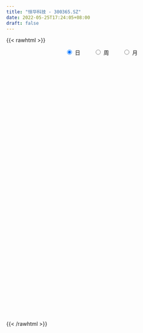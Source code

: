 ```yaml
---
title: "恒华科技 - 300365.SZ"
date: 2022-05-25T17:24:05+08:00
draft: false
---
```

{{< rawhtml >}}
    <div style="text-align: center">
        <label style="padding: 1rem;"><input style="margin-right: .5rem" type="radio" name="period" value="D" checked onclick="period_change(this)">日</label>
        <label style="padding: 1rem;"><input style="margin-right: .5rem" type="radio" name="period" value="W" onclick="period_change(this)">周</label>
        <label style="padding: 1rem;"><input style="margin-right: .5rem" type="radio" name="period" value="M" onclick="period_change(this)">月</label>
    </div>
    <div id="chart" style="height: 700px;"></div> 
    <script type="text/javascript">
        const D_v = [41023.0,93823.17,31824.8,34716.8,22692.0,27816.9,85821.73,56786.5,36791.76,39737.88,53520.38,40870.45,66001.12,40375.42,33647.13,34803.51,64205.64,66940.28,86562.0,90402.13,138317.8,170778.66,103406.84,138268.95,69648.3,77119.04,71773.0,64242.26,63013.11,60540.0,43717.9,46422.92,43163.5,69059.06,46592.5,75901.22,65116.96,55552.0,47684.2,49839.87,70421.6,98944.84,84658.07,71272.0,49040.0,61608.62,48511.26,126694.35,87656.32,64477.84,120978.58,171807.05,123958.25,112658.89,107041.66,423052.85,418215.63,501994.82,345302.04,282678.59,199798.15,330060.73,429509.04,282523.78,235254.24,183622.04,144682.94,128310.16,113417.53,78026.03,121174.39,101474.36,86278.74,198299.03,173401.03,279613.12,243500.39,297418.32,374328.32,406854.4,372309.45,290994.57,460989.94,293051.78,443776.36,377903.95,377078.42,287389.19,338520.04,235069.46,245535.23,386464.49,260385.0,192734.64,284874.96,198589.31,314179.81,197458.55,277548.89,311583.83,156578.0,202821.73,119412.0,201699.3,136836.82,131152.53,300542.92,265165.33,268243.51,339391.1,172097.81,145219.46,116282.32,413085.01,234393.66,246872.36,139885.4,157754.5,138676.7,179520.5,195007.36,206426.26,578825.5600000001,276184.77,264647.26,229333.36,230963.76,136753.36,412860.02,155122.47,138308.0,491638.83,356401.77,477566.72,292890.71,350525.39,557260.96,411002.75,216359.86,149261.5,147033.0,172896.08,191863.83,166676.5,195957.0,284416.46,345531.18,198929.23,160569.11,122977.65,120685.41,100946.66,151047.01,137204.49,115688.76,116383.38,126561.76,96496.33,150303.94,138923.44,87460.83,289832.05,259877.0,164512.97,205359.18,197904.57,118463.5,183156.3,166941.77,133708.6,128460.43,77706.26,74777.63,286225.06,154476.73,120399.85,91087.23,64424.65,62766.39,94291.06,75944.88,88895.5,87190.24,82743.64,112497.64,88968.89,86907.5,176350.33,118749.0,136266.77,212589.77,103598.03,89208.0,102860.05,101514.0,81445.58,86552.77,68088.46,93442.99,124142.01,151082.0,127586.75,96962.4,99474.73,100269.0,122580.41,73469.0,76511.73,82957.96,446048.24,282613.47,157282.0,101515.0,94919.9,85245.85,99318.4,81020.9,63355.97,73133.43,76229.15,81927.16,50011.0,57199.77,59876.5,55729.5,40922.0,41655.13,68720.79,71925.84,51052.0,79440.26,72655.62,72866.1,57751.52,79230.59,74181.5,61827.5,64170.95,66092.5,88854.0,70851.61,55451.74,46080.5,44629.0,73775.74,55051.54,69028.99,59211.41,72418.0,96827.7]
const D_histogram = [0.0,-0.0153162393,-0.02407835,-0.0352381991,-0.0402156285,-0.034583686,-0.0097548744,0.0022142932,0.0105962078,0.0194570402,0.0217274366,0.0254421259,0.0323620588,0.0261763996,0.0216136598,0.0118762927,0.0204387787,0.0304031649,0.0476745334,0.060215427,0.0715493995,0.0858369128,0.0818857342,0.0671615667,0.0571528917,0.0473033212,0.0296656948,0.0188526483,-0.0037516078,-0.0287238025,-0.0346603251,-0.0435916963,-0.0474508626,-0.0688802443,-0.0783439353,-0.0572969169,-0.0449025238,-0.0423078812,-0.0427042364,-0.0397517687,-0.0251918451,-0.0021479011,0.0122470238,0.0032076225,-0.0079280547,-0.0025450475,0.0033425159,0.014973661,0.0161592108,0.003678742,0.0100819586,-0.0275589102,-0.0901315729,-0.1201730459,-0.129890407,-0.0360806559,0.0092924279,0.0997641856,0.1414188964,0.1678390429,0.1829429326,0.2037851631,0.280912037,0.3184342311,0.336736524,0.272980328,0.1873149072,0.122613482,0.0684205878,0.0305191172,0.0028315637,-0.0316871935,-0.052651449,-0.1175078589,-0.1423896526,-0.0882567674,-0.1033837407,-0.0734626387,-0.0020292905,0.0597742684,0.1402457518,0.1691675813,0.2372677025,0.2473175896,0.3111514552,0.3280594262,0.2181946023,0.1534720639,0.1245541404,0.0497486437,0.0444398879,0.0503203408,0.0206713615,-0.0456940594,-0.0364011843,-0.0866668359,-0.0399656909,-0.045249256,-0.1580405683,-0.3153501477,-0.4201219562,-0.4274401793,-0.4310307778,-0.3621912651,-0.3030676201,-0.2492514162,-0.1480461927,-0.0674169088,0.0077298907,-0.0247102944,-0.0443313028,-0.096907552,-0.1141938409,0.0156116481,0.0776088203,0.1281397113,0.1666282604,0.1830461338,0.1798854476,0.163570816,0.168211924,0.1808937635,0.1541422698,0.0743696377,0.0483396559,0.0566107083,0.0653967224,0.0483688094,0.0191344992,-0.0207288814,-0.0498011684,-0.0181417984,-0.0693743214,-0.0063448461,0.0056731568,0.0463401805,-0.0714958182,-0.1987371896,-0.2781636068,-0.333033708,-0.3516461842,-0.3680920964,-0.3808407934,-0.3533597581,-0.3025750821,-0.2193732468,-0.1152473092,-0.0555328157,-0.0611198554,-0.0427486042,-0.0434115642,-0.0392785092,-0.0794916141,-0.1088347497,-0.1257494671,-0.1368918701,-0.1192694786,-0.1097968922,-0.0846189362,-0.08773841,-0.0750454779,-0.0325143244,0.0272015782,0.054929193,0.0827264522,0.0661637998,0.040383601,0.0605013754,0.0782003063,0.0913625815,0.0656834318,0.0576989718,0.0476905421,-0.0435807669,-0.0724121237,-0.1070177935,-0.1099995039,-0.0959437952,-0.0698129806,-0.0417916624,-0.0254462649,-0.03125785,-0.0276067475,-0.0296402709,-0.006344702,0.0041783244,0.0265562634,0.0742763154,0.0937279767,0.126137077,0.1187325006,0.1107417399,0.0955301133,0.09232669,0.0972454501,0.0876302465,0.0628279876,0.0347691675,-0.0073408679,-0.0381647779,-0.0589355843,-0.0479314218,-0.0615131233,-0.0819944725,-0.0761837135,-0.0616826617,-0.0423542845,-0.0215551015,-0.0072570113,0.0686037009,0.0934018968,0.089149489,0.0769192802,0.0569636704,0.052865679,0.0517813244,0.0423138564,0.0439462897,0.0268231233,0.0045243894,-0.0268796085,-0.0348415005,-0.0556933203,-0.0578772085,-0.0647065945,-0.0541587257,-0.0344249814,-0.0341404346,-0.0523651378,-0.0683528279,-0.1100242824,-0.1372787967,-0.1295047271,-0.1273293774,-0.0991308974,-0.0711901344,-0.0453515242,-0.0144235205,0.0149151104,0.036580166,0.0598746014,0.074536405,0.084125316,0.0885638778,0.0963597117,0.1024406418,0.1132762144,0.1230748237,0.1014350107,0.1043894189]
const D_fast = [0.0,-0.0191452991,-0.0339269973,-0.0538963963,-0.0689277328,-0.0719417117,-0.0495516187,-0.0370288778,-0.0259979113,-0.0122728189,-0.0045705634,0.0055046575,0.0205151051,0.0208735458,0.021714221,0.014945927,0.0286181077,0.0461832851,0.0753732869,0.1029680372,0.1321893597,0.1679361011,0.1844563561,0.1865225803,0.1908021282,0.1927783879,0.1825571853,0.1764573008,0.1529151429,0.1207619975,0.1061603937,0.0863310984,0.0706092164,0.0319597736,0.0029100988,0.009632888,0.0108016501,0.0028193224,-0.0082530919,-0.0152385664,-0.0069766041,0.0155303647,0.0329870455,0.0247495499,0.0116318591,0.0163786043,0.0231017967,0.0384763571,0.0437017095,0.0321409262,0.0410646325,-0.0034659638,-0.0885715198,-0.1486562543,-0.1908462171,-0.10605663,-0.0583604392,0.0570523649,0.1340617998,0.202441707,0.2632813299,0.3350698512,0.4824247343,0.5995554861,0.7020419101,0.706530796,0.6676941021,0.6336460473,0.5965583002,0.5662866088,0.5393069462,0.4968663907,0.4627392729,0.3685058983,0.3080266915,0.3400953848,0.2991224763,0.3106779187,0.3816039442,0.4583510703,0.5738839916,0.6450977164,0.7725147633,0.8443940477,0.9860157771,1.0849386047,1.0296224314,1.0032679089,1.0054885206,0.9431201847,0.948921401,0.9673819391,0.9429008001,0.8651118644,0.8653044434,0.7933720829,0.8300818052,0.813485926,0.6611844716,0.4250373553,0.2152350578,0.1010567899,-0.0102915031,-0.0319998067,-0.0486430667,-0.0571397169,0.0070539585,0.0708290152,0.1479082873,0.1092905286,0.0785866945,0.0017835573,-0.0440511918,0.0896572092,0.1710565865,0.2536224053,0.3337680195,0.3959474263,0.4377581021,0.4623361745,0.5090302634,0.5669355438,0.5787196176,0.517539395,0.5035943271,0.5260180565,0.5511532513,0.5462175407,0.5217668552,0.4767212543,0.4351986752,0.4623225955,0.3937464922,0.455189756,0.4686260481,0.5208781169,0.3851681637,0.2082424948,0.059275176,-0.0788533522,-0.1853773745,-0.2938463108,-0.4018052061,-0.4626641103,-0.4875232049,-0.4591646813,-0.383850571,-0.3380192814,-0.358886285,-0.3512021849,-0.3627180359,-0.3684046082,-0.4284906167,-0.4850424396,-0.5333945238,-0.5787598943,-0.5909548725,-0.6089315092,-0.6049082872,-0.6299623635,-0.6360308009,-0.6016282285,-0.5351119313,-0.4936520183,-0.4451731461,-0.4451948485,-0.460879147,-0.4256360288,-0.3883870213,-0.3523841007,-0.3616423925,-0.3552021095,-0.3532879037,-0.4554544044,-0.5023887922,-0.5637489103,-0.5942304967,-0.6041607369,-0.5954831673,-0.5779097648,-0.5679259335,-0.5815519811,-0.5848025655,-0.5942461566,-0.5725367632,-0.5609691556,-0.5319521508,-0.46566302,-0.4227793645,-0.358835995,-0.3365574463,-0.316862772,-0.3081918702,-0.288313621,-0.2590834984,-0.2467911403,-0.2558864023,-0.2752529306,-0.319198183,-0.3595632874,-0.3950679899,-0.3960466828,-0.4250066652,-0.4659866325,-0.4792218019,-0.4801414155,-0.4714016095,-0.4559912018,-0.4435073644,-0.350495727,-0.3023470569,-0.2843120925,-0.2773124812,-0.2830271734,-0.273908745,-0.2620477685,-0.2609367724,-0.2483177667,-0.2587351523,-0.2799027889,-0.3180266889,-0.334698956,-0.3694741059,-0.3861272962,-0.4091333309,-0.4121251434,-0.4009976445,-0.4092482064,-0.4405641941,-0.4736400911,-0.5428176162,-0.6043918297,-0.6289939419,-0.6586509365,-0.6552351808,-0.6450919514,-0.6305912223,-0.6032690987,-0.5702016902,-0.5393915931,-0.5011285074,-0.4678326025,-0.4372123625,-0.4106328313,-0.3787470695,-0.3470559789,-0.3079013526,-0.2673340375,-0.2636150978,-0.2345633348]
const D_slow = [0.0,-0.0038290598,-0.0098486473,-0.0186581971,-0.0287121042,-0.0373580257,-0.0397967443,-0.039243171,-0.0365941191,-0.0317298591,-0.0262979999,-0.0199374684,-0.0118469537,-0.0053028538,0.0001005611,0.0030696343,0.008179329,0.0157801202,0.0276987535,0.0427526103,0.0606399602,0.0820991884,0.1025706219,0.1193610136,0.1336492365,0.1454750668,0.1528914905,0.1576046526,0.1566667506,0.1494858,0.1408207187,0.1299227947,0.118060079,0.1008400179,0.0812540341,0.0669298049,0.0557041739,0.0451272036,0.0344511445,0.0245132023,0.018215241,0.0176782658,0.0207400217,0.0215419274,0.0195599137,0.0189236518,0.0197592808,0.023502696,0.0275424987,0.0284621842,0.0309826739,0.0240929463,0.0015600531,-0.0284832084,-0.0609558101,-0.0699759741,-0.0676528671,-0.0427118207,-0.0073570966,0.0346026641,0.0803383973,0.1312846881,0.2015126973,0.2811212551,0.3653053861,0.4335504681,0.4803791949,0.5110325654,0.5281377123,0.5357674916,0.5364753825,0.5285535842,0.5153907219,0.4860137572,0.4504163441,0.4283521522,0.402506217,0.3841405574,0.3836332347,0.3985768018,0.4336382398,0.4759301351,0.5352470608,0.5970764581,0.6748643219,0.7568791785,0.8114278291,0.849795845,0.8809343802,0.8933715411,0.9044815131,0.9170615983,0.9222294386,0.9108059238,0.9017056277,0.8800389187,0.870047496,0.858735182,0.8192250399,0.740387503,0.635357014,0.5284969691,0.4207392747,0.3301914584,0.2544245534,0.1921116994,0.1551001512,0.138245924,0.1401783966,0.134000823,0.1229179973,0.0986911093,0.0701426491,0.0740455611,0.0934477662,0.125482694,0.1671397591,0.2129012926,0.2578726545,0.2987653585,0.3408183395,0.3860417803,0.4245773478,0.4431697572,0.4552546712,0.4694073483,0.4857565289,0.4978487312,0.502632356,0.4974501357,0.4849998436,0.480464394,0.4631208136,0.4615346021,0.4629528913,0.4745379364,0.4566639819,0.4069796845,0.3374387828,0.2541803558,0.1662688097,0.0742457856,-0.0209644127,-0.1093043523,-0.1849481228,-0.2397914345,-0.2686032618,-0.2824864657,-0.2977664296,-0.3084535806,-0.3193064717,-0.329126099,-0.3489990025,-0.37620769,-0.4076450567,-0.4418680242,-0.4716853939,-0.499134617,-0.520289351,-0.5422239535,-0.560985323,-0.5691139041,-0.5623135095,-0.5485812113,-0.5278995982,-0.5113586483,-0.501262748,-0.4861374042,-0.4665873276,-0.4437466822,-0.4273258243,-0.4129010813,-0.4009784458,-0.4118736375,-0.4299766685,-0.4567311168,-0.4842309928,-0.5082169416,-0.5256701868,-0.5361181024,-0.5424796686,-0.5502941311,-0.557195818,-0.5646058857,-0.5661920612,-0.5651474801,-0.5585084142,-0.5399393354,-0.5165073412,-0.484973072,-0.4552899468,-0.4276045119,-0.4037219835,-0.380640311,-0.3563289485,-0.3344213869,-0.31871439,-0.3100220981,-0.3118573151,-0.3213985095,-0.3361324056,-0.348115261,-0.3634935419,-0.38399216,-0.4030380884,-0.4184587538,-0.4290473249,-0.4344361003,-0.4362503531,-0.4190994279,-0.3957489537,-0.3734615815,-0.3542317614,-0.3399908438,-0.326774424,-0.3138290929,-0.3032506288,-0.2922640564,-0.2855582756,-0.2844271782,-0.2911470804,-0.2998574555,-0.3137807856,-0.3282500877,-0.3444267363,-0.3579664178,-0.3665726631,-0.3751077718,-0.3881990562,-0.4052872632,-0.4327933338,-0.467113033,-0.4994892147,-0.5313215591,-0.5561042834,-0.573901817,-0.5852396981,-0.5888455782,-0.5851168006,-0.5759717591,-0.5610031088,-0.5423690075,-0.5213376785,-0.4991967091,-0.4751067811,-0.4494966207,-0.4211775671,-0.3904088612,-0.3650501085,-0.3389527537]
const D_data = [['2021-05-14', 7.93, 7.9, 7.86, 7.95],['2021-05-17', 7.86, 7.66, 7.5, 7.87],['2021-05-18', 7.58, 7.66, 7.53, 7.75],['2021-05-19', 7.7, 7.55, 7.54, 7.7],['2021-05-20', 7.56, 7.55, 7.51, 7.59],['2021-05-21', 7.56, 7.65, 7.55, 7.65],['2021-05-24', 7.65, 7.95, 7.63, 8.05],['2021-05-25', 7.9, 7.88, 7.8, 7.99],['2021-05-26', 7.86, 7.89, 7.85, 7.94],['2021-05-27', 7.89, 7.95, 7.87, 7.97],['2021-05-28', 7.92, 7.91, 7.87, 8.07],['2021-05-31', 7.88, 7.96, 7.83, 8.0],['2021-06-01', 7.95, 8.05, 7.88, 8.2],['2021-06-02', 8.05, 7.91, 7.91, 8.09],['2021-06-03', 7.95, 7.92, 7.9, 8.04],['2021-06-04', 7.92, 7.83, 7.81, 7.96],['2021-06-07', 7.85, 8.07, 7.83, 8.08],['2021-06-08', 8.09, 8.16, 8.02, 8.21],['2021-06-09', 8.13, 8.36, 8.08, 8.41],['2021-06-10', 8.4, 8.43, 8.3, 8.49],['2021-06-11', 8.36, 8.54, 8.34, 8.93],['2021-06-15', 8.91, 8.72, 8.63, 9.28],['2021-06-16', 8.65, 8.6, 8.53, 8.84],['2021-06-17', 8.59, 8.49, 8.28, 8.73],['2021-06-18', 8.5, 8.55, 8.3, 8.55],['2021-06-21', 8.5, 8.56, 8.41, 8.65],['2021-06-22', 8.6, 8.44, 8.41, 8.68],['2021-06-23', 8.46, 8.49, 8.31, 8.52],['2021-06-24', 8.44, 8.28, 8.25, 8.44],['2021-06-25', 8.32, 8.13, 8.07, 8.37],['2021-06-28', 8.16, 8.28, 8.12, 8.32],['2021-06-29', 8.25, 8.19, 8.19, 8.41],['2021-06-30', 8.26, 8.2, 8.11, 8.26],['2021-07-01', 8.2, 7.88, 7.82, 8.21],['2021-07-02', 7.84, 7.9, 7.81, 7.96],['2021-07-05', 7.92, 8.27, 7.92, 8.31],['2021-07-06', 8.29, 8.22, 8.05, 8.33],['2021-07-07', 8.22, 8.11, 8.05, 8.24],['2021-07-08', 8.09, 8.05, 7.98, 8.16],['2021-07-09', 8.01, 8.07, 7.91, 8.09],['2021-07-12', 8.11, 8.24, 8.07, 8.37],['2021-07-13', 8.3, 8.44, 8.21, 8.48],['2021-07-14', 8.45, 8.44, 8.39, 8.6],['2021-07-15', 8.38, 8.17, 8.1, 8.4],['2021-07-16', 8.12, 8.09, 8.08, 8.28],['2021-07-19', 8.1, 8.28, 7.98, 8.32],['2021-07-20', 8.2, 8.32, 8.18, 8.34],['2021-07-21', 8.5, 8.45, 8.37, 8.68],['2021-07-22', 8.5, 8.37, 8.36, 8.55],['2021-07-23', 8.4, 8.18, 8.18, 8.45],['2021-07-26', 8.12, 8.41, 8.1, 8.42],['2021-07-27', 8.39, 7.77, 7.77, 8.39],['2021-07-28', 7.7, 7.14, 7.11, 7.7],['2021-07-29', 7.23, 7.21, 7.15, 7.35],['2021-07-30', 7.19, 7.25, 7.0, 7.35],['2021-08-02', 7.2, 8.7, 7.18, 8.7],['2021-08-03', 8.97, 8.45, 8.36, 9.0],['2021-08-04', 8.49, 9.42, 8.41, 9.73],['2021-08-05', 9.17, 9.26, 8.91, 9.64],['2021-08-06', 9.49, 9.38, 9.02, 9.67],['2021-08-09', 9.64, 9.5, 9.14, 9.7],['2021-08-10', 9.37, 9.84, 9.34, 10.53],['2021-08-11', 9.7, 11.03, 9.68, 11.68],['2021-08-12', 10.85, 11.12, 10.67, 11.31],['2021-08-13', 10.9, 11.34, 10.7, 11.65],['2021-08-16', 11.15, 10.49, 10.44, 11.15],['2021-08-17', 10.49, 10.06, 10.04, 10.71],['2021-08-18', 10.13, 10.11, 9.9, 10.45],['2021-08-19', 10.13, 10.07, 9.76, 10.33],['2021-08-20', 10.23, 10.14, 9.87, 10.25],['2021-08-23', 10.2, 10.18, 10.0, 10.53],['2021-08-24', 10.13, 9.99, 9.98, 10.25],['2021-08-25', 9.97, 10.05, 9.7, 10.1],['2021-08-26', 10.0, 9.27, 9.2, 10.01],['2021-08-27', 9.4, 9.49, 9.16, 9.74],['2021-08-30', 9.65, 10.53, 9.43, 10.74],['2021-08-31', 10.2, 9.75, 9.53, 10.24],['2021-09-01', 9.74, 10.34, 9.5, 10.73],['2021-09-02', 10.23, 11.16, 10.0, 11.35],['2021-09-03', 11.02, 11.48, 11.02, 12.25],['2021-09-06', 11.59, 12.24, 11.56, 13.1],['2021-09-07', 12.09, 12.08, 11.73, 12.4],['2021-09-08', 11.98, 13.07, 11.89, 13.55],['2021-09-09', 13.0, 12.83, 12.61, 13.36],['2021-09-10', 12.8, 14.02, 12.7, 14.9],['2021-09-13', 14.0, 14.01, 12.99, 14.35],['2021-09-14', 14.01, 12.5, 12.45, 14.06],['2021-09-15', 12.66, 12.86, 12.18, 13.16],['2021-09-16', 12.87, 13.29, 12.25, 13.73],['2021-09-17', 13.01, 12.63, 12.61, 13.3],['2021-09-22', 12.65, 13.45, 12.53, 13.62],['2021-09-23', 13.55, 13.76, 13.32, 14.85],['2021-09-24', 13.67, 13.41, 13.06, 14.23],['2021-09-27', 13.41, 12.81, 12.46, 13.5],['2021-09-28', 12.85, 13.7, 12.82, 14.16],['2021-09-29', 13.68, 12.92, 12.8, 13.75],['2021-09-30', 12.89, 14.2, 12.8, 14.42],['2021-10-08', 14.52, 13.75, 13.48, 14.67],['2021-10-11', 13.7, 12.12, 12.05, 13.7],['2021-10-12', 11.95, 10.75, 10.29, 12.18],['2021-10-13', 10.68, 10.5, 10.2, 10.77],['2021-10-14', 10.43, 11.16, 10.2, 11.66],['2021-10-15', 11.04, 10.9, 10.7, 11.12],['2021-10-18', 10.9, 11.72, 10.74, 11.91],['2021-10-19', 11.8, 11.72, 11.51, 12.32],['2021-10-20', 11.9, 11.77, 11.41, 12.15],['2021-10-21', 12.0, 12.65, 11.3, 12.85],['2021-10-22', 12.55, 12.82, 12.4, 13.63],['2021-10-25', 12.42, 13.17, 12.41, 13.46],['2021-10-26', 12.76, 11.95, 11.91, 12.9],['2021-10-27', 11.87, 11.96, 11.55, 12.15],['2021-10-28', 11.95, 11.31, 11.26, 12.05],['2021-10-29', 11.43, 11.49, 11.05, 11.77],['2021-11-01', 11.65, 13.61, 11.46, 13.79],['2021-11-02', 13.67, 13.33, 13.09, 13.85],['2021-11-03', 13.3, 13.59, 13.26, 13.98],['2021-11-04', 13.78, 13.82, 13.38, 13.93],['2021-11-05', 13.7, 13.86, 13.31, 13.95],['2021-11-08', 13.72, 13.83, 13.44, 13.96],['2021-11-09', 13.86, 13.79, 13.64, 14.4],['2021-11-10', 13.81, 14.2, 13.81, 14.68],['2021-11-11', 14.2, 14.54, 13.97, 14.76],['2021-11-12', 14.9, 14.2, 13.4, 15.88],['2021-11-15', 13.86, 13.4, 13.1, 13.9],['2021-11-16', 13.38, 13.9, 13.24, 14.23],['2021-11-17', 13.9, 14.39, 13.77, 14.8],['2021-11-18', 14.45, 14.56, 14.1, 15.0],['2021-11-19', 14.49, 14.33, 14.15, 14.75],['2021-11-22', 14.2, 14.15, 13.5, 14.81],['2021-11-23', 14.22, 13.9, 13.78, 14.35],['2021-11-24', 13.88, 13.89, 13.6, 14.28],['2021-11-25', 14.49, 14.7, 14.18, 15.99],['2021-11-26', 14.54, 13.64, 13.6, 14.9],['2021-11-29', 13.31, 15.14, 13.1, 15.17],['2021-11-30', 15.0, 14.77, 14.4, 15.08],['2021-12-01', 14.68, 15.36, 14.24, 15.67],['2021-12-02', 14.9, 13.22, 13.2, 14.97],['2021-12-03', 13.34, 12.39, 12.0, 13.38],['2021-12-06', 12.39, 12.29, 12.22, 12.67],['2021-12-07', 12.38, 12.03, 11.77, 12.5],['2021-12-08', 11.97, 12.04, 11.86, 12.16],['2021-12-09', 12.16, 11.7, 11.67, 12.17],['2021-12-10', 11.69, 11.37, 11.36, 11.75],['2021-12-13', 11.48, 11.61, 11.25, 11.71],['2021-12-14', 11.6, 11.83, 11.41, 12.01],['2021-12-15', 11.78, 12.36, 11.71, 12.66],['2021-12-16', 12.25, 12.96, 12.21, 13.08],['2021-12-17', 13.09, 12.74, 12.6, 13.4],['2021-12-20', 12.55, 11.98, 11.94, 12.79],['2021-12-21', 11.98, 12.23, 11.7, 12.23],['2021-12-22', 12.12, 11.96, 11.82, 12.23],['2021-12-23', 11.87, 11.95, 11.73, 12.09],['2021-12-24', 12.0, 11.2, 11.18, 12.0],['2021-12-27', 11.17, 11.02, 10.78, 11.38],['2021-12-28', 10.99, 10.9, 10.81, 11.14],['2021-12-29', 10.88, 10.73, 10.65, 10.95],['2021-12-30', 10.77, 10.94, 10.75, 11.05],['2021-12-31', 11.04, 10.75, 10.75, 11.07],['2022-01-04', 10.82, 10.89, 10.61, 10.93],['2022-01-05', 11.02, 10.45, 10.39, 11.02],['2022-01-06', 10.4, 10.53, 10.38, 10.6],['2022-01-07', 10.81, 10.93, 10.8, 11.88],['2022-01-10', 10.9, 11.34, 10.77, 11.38],['2022-01-11', 11.22, 11.13, 10.9, 11.44],['2022-01-12', 11.24, 11.26, 11.16, 11.46],['2022-01-13', 11.25, 10.72, 10.64, 11.25],['2022-01-14', 10.6, 10.46, 10.4, 10.76],['2022-01-17', 10.5, 10.99, 10.47, 11.09],['2022-01-18', 10.99, 11.05, 10.91, 11.26],['2022-01-19', 11.25, 11.08, 10.91, 11.25],['2022-01-20', 11.15, 10.56, 10.5, 11.15],['2022-01-21', 10.47, 10.68, 10.43, 10.73],['2022-01-24', 10.64, 10.59, 10.53, 10.83],['2022-01-25', 10.58, 9.24, 9.17, 10.61],['2022-01-26', 9.29, 9.59, 9.28, 9.9],['2022-01-27', 9.43, 9.21, 9.17, 9.52],['2022-01-28', 9.35, 9.35, 9.06, 9.46],['2022-02-07', 9.59, 9.44, 9.33, 9.65],['2022-02-08', 9.18, 9.56, 9.18, 9.56],['2022-02-09', 9.52, 9.61, 9.43, 9.64],['2022-02-10', 9.6, 9.48, 9.41, 9.6],['2022-02-11', 9.4, 9.13, 9.12, 9.48],['2022-02-14', 9.1, 9.14, 8.87, 9.32],['2022-02-15', 9.08, 8.97, 8.9, 9.15],['2022-02-16', 9.06, 9.25, 9.03, 9.31],['2022-02-17', 9.25, 9.1, 9.08, 9.3],['2022-02-18', 9.09, 9.27, 9.08, 9.31],['2022-02-21', 9.43, 9.74, 9.4, 9.87],['2022-02-22', 9.75, 9.56, 9.5, 9.85],['2022-02-23', 9.54, 9.88, 9.53, 9.93],['2022-02-24', 9.78, 9.48, 9.25, 10.23],['2022-02-25', 9.49, 9.46, 9.42, 9.63],['2022-02-28', 9.43, 9.33, 9.2, 9.52],['2022-03-01', 9.32, 9.45, 9.27, 9.75],['2022-03-02', 9.45, 9.58, 9.3, 9.63],['2022-03-03', 9.58, 9.41, 9.38, 9.69],['2022-03-04', 9.34, 9.14, 9.11, 9.41],['2022-03-07', 9.14, 8.95, 8.9, 9.15],['2022-03-08', 9.0, 8.55, 8.5, 9.1],['2022-03-09', 8.6, 8.43, 7.91, 8.67],['2022-03-10', 8.55, 8.33, 8.3, 8.69],['2022-03-11', 8.38, 8.61, 8.16, 8.61],['2022-03-14', 8.48, 8.2, 8.18, 8.55],['2022-03-15', 8.19, 7.91, 7.88, 8.36],['2022-03-16', 8.07, 8.08, 7.75, 8.15],['2022-03-17', 8.16, 8.13, 8.09, 8.35],['2022-03-18', 8.1, 8.18, 8.05, 8.23],['2022-03-21', 8.21, 8.22, 8.09, 8.33],['2022-03-22', 8.26, 8.16, 8.07, 8.27],['2022-03-23', 8.4, 9.14, 8.4, 9.45],['2022-03-24', 8.89, 8.78, 8.74, 9.18],['2022-03-25', 8.67, 8.49, 8.43, 8.76],['2022-03-28', 8.41, 8.36, 8.27, 8.51],['2022-03-29', 8.35, 8.18, 8.1, 8.44],['2022-03-30', 8.25, 8.31, 8.2, 8.41],['2022-03-31', 8.31, 8.33, 8.27, 8.55],['2022-04-01', 8.35, 8.19, 8.0, 8.35],['2022-04-06', 8.19, 8.3, 8.16, 8.34],['2022-04-07', 8.34, 8.01, 8.01, 8.34],['2022-04-08', 8.01, 7.81, 7.7, 8.04],['2022-04-11', 7.81, 7.5, 7.4, 7.84],['2022-04-12', 7.55, 7.62, 7.38, 7.64],['2022-04-13', 7.54, 7.3, 7.3, 7.6],['2022-04-14', 7.38, 7.38, 7.33, 7.5],['2022-04-15', 7.38, 7.2, 7.14, 7.4],['2022-04-18', 7.18, 7.33, 7.02, 7.36],['2022-04-19', 7.36, 7.44, 7.31, 7.48],['2022-04-20', 7.36, 7.17, 7.1, 7.47],['2022-04-21', 7.18, 6.8, 6.73, 7.18],['2022-04-22', 6.78, 6.63, 6.61, 6.79],['2022-04-25', 6.4, 6.02, 6.02, 6.49],['2022-04-26', 6.02, 5.85, 5.75, 6.15],['2022-04-27', 5.8, 6.06, 5.68, 6.07],['2022-04-28', 6.01, 5.84, 5.81, 6.05],['2022-04-29', 5.88, 6.08, 5.88, 6.14],['2022-05-05', 6.12, 6.08, 5.98, 6.19],['2022-05-06', 5.98, 6.07, 5.88, 6.17],['2022-05-09', 6.18, 6.18, 6.1, 6.29],['2022-05-10', 6.1, 6.24, 6.07, 6.25],['2022-05-11', 6.28, 6.22, 6.2, 6.43],['2022-05-12', 6.19, 6.32, 6.16, 6.34],['2022-05-13', 6.23, 6.29, 6.22, 6.39],['2022-05-16', 6.3, 6.28, 6.25, 6.37],['2022-05-17', 6.28, 6.25, 6.14, 6.3],['2022-05-18', 6.34, 6.33, 6.26, 6.45],['2022-05-19', 6.25, 6.36, 6.22, 6.36],['2022-05-20', 6.4, 6.49, 6.34, 6.49],['2022-05-23', 6.49, 6.57, 6.45, 6.58],['2022-05-24', 6.59, 6.18, 6.17, 6.59],['2022-05-25', 6.25, 6.47, 6.2, 6.51]]
const W_v = [37230.94,44955.78,61516.18,48326.97,22562.53,45813.64,24399.46,39414.79,49883.04,39435.32,30443.35,35983.5,51094.69,38918.88,22851.76,36269.89,30310.54,44194.82,31666.03,26642.83,49259.17,23738.24,20286.72,15505.18,56667.61,201614.72,239489.79,204679.0,123239.48,149075.78,49044.33,17872.37,144799.8,100199.51,174943.92,101089.34,151273.91,67524.47,119760.22,190755.84,226850.69,119930.09,278839.31,184835.84,259634.03,268338.59,140073.36,133609.45,141377.98,174070.65,157914.6,142008.62,99279.63,130668.72,84378.45,109976.51,216984.0,190796.22,171864.05,257562.6,292684.06,204917.3,137079.97,142979.04,194314.51,141215.4,174256.42,133448.83,163371.19,87648.56,72669.01,107421.74,194179.99,219334.86,164545.38,60916.99,82376.02,103983.97,91389.4,90303.93,142303.62,171785.57,336803.11,435397.88,490934.13,347958.64,285665.07,305110.16,213292.13,194170.65,366765.49,263389.89,566534.05,335025.98,255111.59,237512.95,117447.85,217573.46,284936.74,232355.47,224874.44,132842.82,130859.18,148375.59,142665.21,160593.81,371300.42,536836.87,329222.86,424190.08,358064.29,362171.42,533568.7100000001,43732.96,617065.1699999999,626461.1199999999,243123.79,194635.4,145622.05,151981.2,202555.61,108055.45,146306.2,216567.94,263453.28,223082.84,184604.44,418000.3,342765.33,218192.8,420124.8100000001,311750.23,704558.77,1031720.7799999999,1788068.29,1305504.21,763500.2000000001,790452.05,431623.39,322024.54,468310.33,361346.44,234348.5,180554.87,219544.45,421013.5699999999,379837.67,252493.13,254438.58,340666.34,142941.49,397294.81,885597.76,680152.0900000001,389364.04,373900.15,940843.1099999999,387906.12,328205.5,756415.16,766969.9099999999,945142.3600000001,655319.63,546531.24,251720.57,63387.9,311508.2999999999,379004.88,913675.58,723240.66,548793.98,297946.94,255854.75,257235.9,279677.97,327426.43,265837.43,169167.8,250734.33,291449.33,227787.61,197001.92,222712.18,163179.62,125896.36,216617.85,350824.67,366020.6899999999,321222.59,447455.59,304117.81,122168.97,275905.51,238666.21,249676.99,64372.83,171564.81,210873.67,272658.25,215697.63,446427.85,482102.75,336687.41,248955.88,294094.25,374336.51,388948.39,636444.4300000001,1971243.9300000002,1477145.9399999999,648058.7000000001,680627.55,1601714.5500000003,1861122.1000000001,1615961.0600000001,892384.72,990378.72,197458.55,1067944.45,1035396.9000000001,1041234.2,1191990.9300000002,1298456.3800000001,1137882.51,1554331.0900000001,2089246.5299999998,877414.2699999999,1191510.3699999999,656225.8400000001,592334.72,666520.26,946117.22,689973.3599999999,726966.5,386322.48,458307.91,747553.9,461580.4,564342.21,492755.54,1045413.3999999999,462020.05,212718.55,304743.93,274275.76,361944.09,136009.0,345420.8,288565.77,228457.11]
const W_histogram = [0.0,-0.0581187464,-0.056037847,-0.0139025206,0.0049570391,0.0638321823,0.1079762145,0.1528670397,0.169607921,0.1657624028,0.1515561431,0.1578097897,0.1511066969,0.1185227178,0.0853736447,-0.0097212877,-0.0399670044,-0.1179876434,-0.1939990319,-0.1970157653,-0.1540821152,-0.117700343,-0.1366121247,-0.1437143206,-0.1680183378,-0.0877176601,-0.0209183085,0.0120241052,0.0102744221,-0.0336303798,-0.0363573283,-0.0437835661,0.0427112957,0.1464346687,0.2104556334,0.234881612,0.3643813223,0.4047332297,0.4022660536,0.2892931933,0.2138798075,0.1495129939,0.1757497839,0.1381260497,0.1595892117,0.0683113013,-0.0175893196,-0.1690879845,-0.2139142957,-0.1558578337,-0.130518587,-0.0758923164,-0.0257537503,-0.0238512002,-0.0476070246,-0.0079592296,-0.0116991151,0.0134551406,0.0595695918,0.1511319103,0.1328802077,0.1850714754,0.201803703,0.0168714726,-0.0642758145,-0.1389795169,-0.1285368933,-0.1561378112,-0.0848017832,-0.1331089843,-0.16325576,-0.1977066985,-0.3023387572,-0.3317765867,-0.2576035679,-0.1923599909,-0.1529129694,-0.1124576775,-0.0782700543,-0.024844264,0.0026108074,0.0089795535,0.0807518322,0.2677096542,0.4307520002,0.4558591169,0.404759941,0.3429370971,0.2520653177,0.1812029478,-0.0126132246,-0.1517711874,-0.1554920857,-0.2576839461,-0.3284378982,-0.3440588509,-0.3715560072,-0.3062485263,-0.1387264546,-0.0281016336,0.0278519323,0.0193683949,-0.0095104713,-0.0490053853,-0.0708529483,-0.151112891,-0.2192007832,-0.2945444333,-0.2996665109,-0.1991457242,-0.101694213,-0.0312670695,-0.0452293468,0.0372662016,0.0266618941,0.0435173629,0.0159298581,-0.0185117437,-0.0610878367,-0.1114456895,-0.1081764372,-0.090179806,-0.055470499,-0.0145062808,0.0017158972,-0.0293883911,-0.0157829157,0.0321246497,0.0768282859,0.0588609423,-0.0026403763,-0.0610179852,-0.0055377637,0.000864842,0.1518589711,0.1861395845,0.1678025101,0.1347547486,0.0370312147,-0.0468922676,-0.1353564985,-0.2084467626,-0.2555902148,-0.2524461163,-0.2571944205,-0.2597237055,-0.2697740674,-0.2254311843,-0.1800770481,-0.1194635923,-0.0892053114,-0.0551052259,0.0505784482,0.0652859033,0.0667238027,0.0494063212,0.0983479077,0.141357276,0.1410573958,0.2313690177,0.2794005866,0.262039241,0.287604893,0.198958145,0.1488561423,0.1232858659,0.1358490486,0.0698752491,0.1136902861,0.1644124317,0.1609087837,0.1232343822,0.0537111366,-0.0073633537,-0.0420549738,-0.0933955931,-0.1746034375,-0.1984006904,-0.2630101368,-0.2509342858,-0.2163817476,-0.1958627995,-0.2415667809,-0.2243614682,-0.1866235171,-0.1618197512,-0.0650058834,0.001177933,0.0612838693,0.0951444782,0.0480218313,0.0246152041,0.0070334035,-0.0340716443,-0.0819445672,-0.1141323479,-0.1096526291,-0.1115314711,-0.0844960325,-0.0622603475,0.006359172,0.0557671732,0.0629750177,0.0553365978,0.0641941877,0.0732078665,0.0861472477,0.0355785153,0.1430559849,0.3327845489,0.3616983198,0.3225761176,0.4106045524,0.6078778112,0.611093324,0.6296001636,0.6559243421,0.6051394329,0.3541446418,0.2944228264,0.1496394661,0.194915258,0.2269489037,0.2350844002,0.1749482344,0.0390365163,-0.1226560425,-0.1392275672,-0.2493634065,-0.3422404396,-0.3784460564,-0.4178520955,-0.4122118101,-0.4766108991,-0.5096095049,-0.4970611927,-0.4522989716,-0.4212083339,-0.4127582929,-0.4116193782,-0.3669594046,-0.3354548244,-0.3181881556,-0.3247035288,-0.3424907068,-0.3643534417,-0.3523326024,-0.3042232474,-0.2365992488,-0.1737894399]
const W_fast = [0.0,-0.072648433,-0.0845769953,-0.0459172991,-0.0258184796,0.0490147092,0.1201527949,0.2032603801,0.2624032417,0.2999983242,0.3236811002,0.3693871943,0.4004607757,0.397507476,0.3857018141,0.2881765597,0.2479390919,0.1404215421,0.0159103957,-0.0363602791,-0.0319471578,-0.0249904713,-0.0780552842,-0.1210860603,-0.1873946619,-0.1290233992,-0.0674536248,-0.0315051847,-0.0306862623,-0.0829986592,-0.0948149398,-0.1131870691,-0.0160143834,0.1243176568,0.2409525299,0.3240989115,0.5446939523,0.6862291671,0.7843285045,0.7436789425,0.7217355086,0.6947469434,0.7649211794,0.7618289576,0.8231894225,0.7489893375,0.6586913867,0.4649207257,0.3666158406,0.3857078441,0.378417444,0.4140706355,0.4577707641,0.4537105142,0.4180529336,0.4557109211,0.449046257,0.4775642978,0.5385711469,0.667916443,0.6828847924,0.7813439289,0.8485270822,0.66781272,0.5705964792,0.4611478977,0.4394562979,0.3728209272,0.4229565093,0.3413720622,0.2704113465,0.1865337334,0.0063169854,-0.1060649907,-0.0962928639,-0.0791392846,-0.0779205056,-0.065579633,-0.0509595234,-0.0037447991,0.0243629741,0.0329766087,0.1249368453,0.378822081,0.649552427,0.7886243229,0.8387151323,0.8626265626,0.8347711127,0.8092094797,0.6122400011,0.4351392415,0.3925453217,0.2259324749,0.0730690482,-0.0285666172,-0.1489527753,-0.160207426,-0.0273669679,0.0762324447,0.1391489937,0.1355075549,0.1042510709,0.0525048106,0.0129440105,-0.1050941549,-0.2279822429,-0.3769620014,-0.4570007067,-0.406266351,-0.3342383931,-0.271628017,-0.296897631,-0.2050855322,-0.2090243661,-0.1812895566,-0.2048945969,-0.2439641346,-0.3018121867,-0.3800314619,-0.403806319,-0.4083546393,-0.387512957,-0.350175309,-0.3335241567,-0.3719755428,-0.3623157963,-0.3063770685,-0.2424663608,-0.2457184688,-0.3078798815,-0.3815119867,-0.3274162061,-0.3207973899,-0.131838518,-0.0510230085,-0.0274094554,-0.0267685297,-0.1152342599,-0.2108808091,-0.3331841647,-0.4583861194,-0.5694271253,-0.6293945559,-0.6984414652,-0.7659016766,-0.8433955554,-0.8554104683,-0.8550755941,-0.8243280364,-0.8163710833,-0.7960473043,-0.6777190182,-0.6466900872,-0.6285712372,-0.6335371383,-0.560008575,-0.4816598877,-0.4466954189,-0.2985415426,-0.180659827,-0.1325113624,-0.0350444871,-0.0739516989,-0.086839666,-0.0815884759,-0.035063031,-0.0835680183,-0.0113304098,0.0804948437,0.1172183917,0.1103525858,0.0542571243,-0.0086582044,-0.053863568,-0.1285530856,-0.2534117893,-0.3268092149,-0.4571711954,-0.5078289158,-0.5273718146,-0.5558185664,-0.661914243,-0.7007992974,-0.7097172255,-0.7253683974,-0.6448060004,-0.5783277008,-0.5029007972,-0.4452540687,-0.4803712578,-0.497624084,-0.5134475337,-0.5630704925,-0.6314295572,-0.6921504249,-0.7150838634,-0.7448455732,-0.7389341427,-0.7322635446,-0.6620542321,-0.5987044376,-0.5757528387,-0.5695571092,-0.5446509723,-0.5173353269,-0.4828591337,-0.5245332373,-0.3812917715,-0.1083670702,0.0109712806,0.0524931078,0.2431726806,0.5924153923,0.748404236,0.9243111166,1.1146163807,1.2151163297,1.052657699,1.0665415902,0.9591680964,1.0531727028,1.1419435744,1.208850171,1.1924510638,1.0662984748,0.8739419054,0.8225634888,0.6500867979,0.4716496549,0.340832524,0.1969634611,0.099550794,-0.0840010198,-0.2444020018,-0.3561189878,-0.4244315096,-0.4986429555,-0.5933824876,-0.6951484174,-0.7422282951,-0.7945874209,-0.856867791,-0.9445590464,-1.0479689012,-1.1609199965,-1.2369823077,-1.2649287645,-1.2564545781,-1.2370921292]
const W_slow = [0.0,-0.0145296866,-0.0285391484,-0.0320147785,-0.0307755187,-0.0148174731,0.0121765805,0.0503933404,0.0927953206,0.1342359213,0.1721249571,0.2115774045,0.2493540788,0.2789847582,0.3003281694,0.2978978474,0.2879060963,0.2584091855,0.2099094275,0.1606554862,0.1221349574,0.0927098716,0.0585568405,0.0226282603,-0.0193763241,-0.0413057391,-0.0465353163,-0.04352929,-0.0409606844,-0.0493682794,-0.0584576115,-0.069403503,-0.0587256791,-0.0221170119,0.0304968965,0.0892172995,0.18031263,0.2814959374,0.3820624509,0.4543857492,0.5078557011,0.5452339495,0.5891713955,0.6237029079,0.6636002108,0.6806780362,0.6762807063,0.6340087102,0.5805301363,0.5415656778,0.5089360311,0.489962952,0.4835245144,0.4775617143,0.4656599582,0.4636701508,0.460745372,0.4641091572,0.4790015551,0.5167845327,0.5500045846,0.5962724535,0.6467233792,0.6509412474,0.6348722937,0.6001274145,0.5679931912,0.5289587384,0.5077582926,0.4744810465,0.4336671065,0.3842404319,0.3086557426,0.2257115959,0.161310704,0.1132207062,0.0749924639,0.0468780445,0.0273105309,0.0210994649,0.0217521668,0.0239970551,0.0441850132,0.1111124267,0.2188004268,0.332765206,0.4339551913,0.5196894655,0.582705795,0.6280065319,0.6248532258,0.5869104289,0.5480374075,0.483616421,0.4015069464,0.3154922337,0.2226032319,0.1460411003,0.1113594867,0.1043340783,0.1112970614,0.1161391601,0.1137615422,0.1015101959,0.0837969588,0.0460187361,-0.0087814597,-0.082417568,-0.1573341958,-0.2071206268,-0.2325441801,-0.2403609474,-0.2516682842,-0.2423517338,-0.2356862602,-0.2248069195,-0.220824455,-0.2254523909,-0.2407243501,-0.2685857724,-0.2956298818,-0.3181748333,-0.332042458,-0.3356690282,-0.3352400539,-0.3425871517,-0.3465328806,-0.3385017182,-0.3192946467,-0.3045794111,-0.3052395052,-0.3204940015,-0.3218784424,-0.3216622319,-0.2836974891,-0.237162593,-0.1952119655,-0.1615232783,-0.1522654747,-0.1639885415,-0.1978276662,-0.2499393568,-0.3138369105,-0.3769484396,-0.4412470447,-0.5061779711,-0.573621488,-0.629979284,-0.674998546,-0.7048644441,-0.727165772,-0.7409420784,-0.7282974664,-0.7119759906,-0.6952950399,-0.6829434596,-0.6583564827,-0.6230171637,-0.5877528147,-0.5299105603,-0.4600604136,-0.3945506034,-0.3226493801,-0.2729098439,-0.2356958083,-0.2048743418,-0.1709120797,-0.1534432674,-0.1250206959,-0.0839175879,-0.043690392,-0.0128817965,0.0005459877,-0.0012948507,-0.0118085942,-0.0351574925,-0.0788083518,-0.1284085244,-0.1941610586,-0.2568946301,-0.310990067,-0.3599557669,-0.4203474621,-0.4764378291,-0.5230937084,-0.5635486462,-0.579800117,-0.5795056338,-0.5641846665,-0.5403985469,-0.5283930891,-0.5222392881,-0.5204809372,-0.5289988483,-0.5494849901,-0.578018077,-0.6054312343,-0.6333141021,-0.6544381102,-0.6700031971,-0.6684134041,-0.6544716108,-0.6387278564,-0.6248937069,-0.60884516,-0.5905431934,-0.5690063814,-0.5601117526,-0.5243477564,-0.4411516192,-0.3507270392,-0.2700830098,-0.1674318717,-0.0154624189,0.1373109121,0.294710953,0.4586920385,0.6099768967,0.6985130572,0.7721187638,0.8095286303,0.8582574448,0.9149946707,0.9737657708,1.0175028294,1.0272619585,0.9965979479,0.9617910561,0.8994502044,0.8138900945,0.7192785804,0.6148155566,0.511762604,0.3926098793,0.2652075031,0.1409422049,0.027867462,-0.0774346215,-0.1806241947,-0.2835290393,-0.3752688904,-0.4591325965,-0.5386796354,-0.6198555176,-0.7054781943,-0.7965665547,-0.8846497053,-0.9607055172,-1.0198553294,-1.0633026893]
const W_data = [['2017-07-14', 11.9075, 10.6758, 10.4923, 11.9304],['2017-07-21', 10.417, 9.7651, 9.5162, 10.6004],['2017-07-28', 9.7586, 10.3187, 9.503, 10.381],['2017-08-04', 10.3154, 10.9084, 10.1058, 11.2294],['2017-08-11', 10.9084, 10.7741, 10.6004, 11.0066],['2017-08-18', 10.8035, 11.5111, 10.7118, 11.9861],['2017-08-25', 11.5111, 11.6749, 11.4718, 11.7928],['2017-09-01', 11.7273, 12.0352, 11.5799, 12.0811],['2017-09-08', 11.9402, 11.9894, 11.8616, 12.615],['2017-09-15', 11.9894, 11.9173, 11.4652, 12.1728],['2017-09-22', 11.9599, 11.8878, 11.5471, 12.3333],['2017-09-29', 11.8911, 12.2744, 11.6814, 12.4087],['2017-10-13', 12.3169, 12.2678, 12.1204, 12.9295],['2017-10-20', 12.3169, 11.9828, 11.8649, 12.6118],['2017-10-27', 12.0385, 11.9206, 11.7011, 12.0385],['2017-11-03', 11.9894, 10.8691, 10.8101, 12.0778],['2017-11-10', 10.8789, 11.3637, 10.8723, 11.4292],['2017-11-17', 11.3702, 10.4465, 10.4137, 11.557],['2017-11-24', 10.4465, 9.9617, 9.8961, 10.7118],['2017-12-01', 10.0567, 10.5316, 9.9027, 10.6365],['2017-12-08', 10.5873, 11.0951, 10.1877, 11.3473],['2017-12-15', 11.0394, 11.1344, 10.6954, 11.3015],['2017-12-22', 11.0394, 10.3973, 10.286, 11.0459],['2017-12-29', 10.3744, 10.3679, 9.9617, 10.4498],['2018-01-05', 10.476, 9.942, 9.8437, 10.6397],['2018-01-12', 9.9584, 11.2982, 9.5718, 11.973],['2018-01-19', 11.082, 11.4783, 10.6496, 11.7273],['2018-01-26', 11.3932, 11.3146, 11.0754, 11.9566],['2018-02-02', 11.3146, 10.9673, 10.7446, 11.6258],['2018-02-09', 10.8265, 10.2991, 9.2377, 10.964],['2018-02-14', 10.2827, 10.6529, 10.2827, 10.9247],['2018-02-23', 10.6823, 10.5251, 10.4858, 10.8592],['2018-03-02', 10.6791, 11.9075, 10.5808, 12.0451],['2018-03-09', 11.8911, 12.71, 11.6814, 12.7395],['2018-03-16', 12.9328, 12.8116, 12.1892, 13.588],['2018-03-23', 12.9459, 12.7428, 12.3104, 13.4307],['2018-03-30', 12.6445, 14.7378, 12.6445, 14.9376],['2018-04-04', 14.7771, 14.4233, 14.0695, 15.3831],['2018-04-13', 14.2169, 14.361, 13.8238, 15.1341],['2018-04-20', 14.289, 13.0, 12.9211, 14.8721],['2018-04-27', 12.9013, 13.2304, 12.7038, 14.0071],['2018-05-04', 13.3621, 13.2107, 12.6314, 13.9347],['2018-05-11', 13.4608, 14.4547, 13.2633, 15.2051],['2018-05-18', 14.4876, 13.836, 13.5464, 15.0669],['2018-05-25', 13.9347, 14.7444, 13.757, 15.3697],['2018-06-01', 14.876, 13.3292, 13.0066, 15.2709],['2018-06-08', 13.2173, 13.033, 11.9995, 13.7438],['2018-06-15', 12.9671, 11.5849, 11.5322, 12.9671],['2018-06-22', 11.3874, 12.3221, 10.874, 12.5459],['2018-06-29', 12.3155, 13.5793, 11.756, 13.7899],['2018-07-06', 13.4345, 13.3555, 13.0198, 14.119],['2018-07-13', 13.3621, 13.9281, 12.9013, 14.3889],['2018-07-20', 14.0466, 14.1849, 13.3555, 14.2507],['2018-07-27', 14.2573, 13.7702, 13.5661, 14.8431],['2018-08-03', 13.6912, 13.4279, 13.3094, 14.2112],['2018-08-10', 13.3094, 14.3099, 12.7697, 14.3692],['2018-08-17', 14.1519, 13.9216, 13.4345, 15.0076],['2018-08-24', 14.0269, 14.4087, 13.8228, 14.8036],['2018-08-31', 14.4087, 14.9616, 14.3494, 15.6461],['2018-09-07', 14.9418, 16.0608, 14.9155, 17.5616],['2018-09-14', 16.436, 15.0735, 14.4876, 16.7388],['2018-09-21', 14.6851, 16.2583, 14.6851, 16.3768],['2018-09-28', 16.1266, 16.2451, 15.2775, 16.6993],['2018-10-12', 15.6001, 13.4411, 12.6643, 16.2583],['2018-10-19', 13.599, 14.0927, 12.1575, 14.2178],['2018-10-26', 14.2902, 13.757, 13.2568, 15.238],['2018-11-02', 13.8821, 14.6259, 13.0527, 15.0537],['2018-11-09', 14.5271, 14.0664, 13.3884, 14.8628],['2018-11-16', 14.0861, 15.4026, 13.6978, 15.7909],['2018-11-23', 15.5276, 13.9479, 13.8228, 15.5276],['2018-11-30', 13.994, 13.9084, 13.3621, 14.4087],['2018-12-07', 14.1585, 13.5925, 13.3687, 14.514],['2018-12-14', 13.3292, 12.1838, 12.1838, 13.5332],['2018-12-21', 12.2431, 12.5459, 11.7823, 12.875],['2018-12-28', 12.5064, 13.757, 12.4537, 13.8097],['2019-01-04', 13.757, 13.8623, 13.2699, 13.9808],['2019-01-11', 13.8952, 13.6978, 13.5266, 14.2704],['2019-01-18', 13.6254, 13.8294, 13.1514, 14.1059],['2019-01-25', 13.836, 13.8821, 13.2173, 14.0466],['2019-02-01', 13.8228, 14.3231, 13.6912, 14.8036],['2019-02-15', 14.5535, 14.2112, 14.1125, 14.7444],['2019-02-22', 14.2375, 14.0466, 13.6912, 14.9879],['2019-03-01', 14.0269, 15.1195, 14.0203, 15.8897],['2019-03-08', 15.2709, 17.4168, 15.2709, 18.6477],['2019-03-15', 19.1611, 18.3712, 18.1408, 23.0183],['2019-03-22', 18.2791, 17.5484, 17.1469, 19.1413],['2019-03-29', 17.4431, 16.9231, 16.2978, 18.2001],['2019-04-04', 17.0877, 16.8507, 16.719, 18.0947],['2019-04-12', 16.877, 16.3899, 16.3044, 17.2193],['2019-04-19', 16.6466, 16.4623, 16.0279, 17.0021],['2019-04-26', 16.4887, 14.3598, 13.7359, 16.5808],['2019-04-30', 14.5479, 14.1617, 13.518, 14.7064],['2019-05-10', 13.4685, 15.4293, 13.2011, 15.5184],['2019-05-17', 15.3501, 13.8151, 13.4784, 15.4095],['2019-05-24', 13.825, 13.5675, 12.9139, 14.3102],['2019-05-31', 13.6863, 13.8052, 13.4784, 14.5083],['2019-06-06', 13.8844, 13.2902, 13.102, 13.9636],['2019-06-14', 13.3001, 14.3102, 13.1813, 14.6569],['2019-06-21', 14.3102, 16.0631, 13.9537, 16.3998],['2019-06-28', 16.073, 16.0532, 15.2511, 16.4494],['2019-07-05', 16.3404, 15.8353, 15.3501, 16.7167],['2019-07-12', 15.7462, 15.1916, 15.0728, 15.8651],['2019-07-19', 15.1025, 14.8549, 14.8054, 15.667],['2019-07-26', 14.8846, 14.5281, 13.9933, 15.0233],['2019-08-02', 14.538, 14.5479, 14.1617, 14.9441],['2019-08-09', 14.5182, 13.4586, 13.2803, 14.5677],['2019-08-16', 13.5873, 13.0624, 13.0426, 14.4885],['2019-08-23', 12.7752, 12.3692, 12.1018, 13.2308],['2019-08-30', 12.1117, 12.7752, 12.1018, 13.0228],['2019-09-06', 12.8743, 14.132, 12.3098, 14.2409],['2019-09-12', 14.3994, 14.4786, 14.0726, 14.6767],['2019-09-20', 14.5578, 14.5083, 13.8844, 14.8351],['2019-09-27', 14.3796, 13.5378, 13.2209, 15.3897],['2019-09-30', 14.8945, 14.8945, 14.8945, 14.8945],['2019-10-11', 15.8452, 13.9141, 13.5378, 15.8552],['2019-10-18', 14.1617, 14.2706, 13.5873, 15.1223],['2019-10-25', 14.2706, 13.6764, 13.3793, 14.4885],['2019-11-01', 13.9636, 13.3892, 13.0624, 14.2013],['2019-11-08', 13.3892, 13.0129, 12.9238, 13.6269],['2019-11-15', 12.9634, 12.5574, 12.3791, 12.9634],['2019-11-22', 12.4781, 12.9733, 12.4286, 13.4487],['2019-11-29', 12.9733, 13.0921, 12.6267, 13.1218],['2019-12-06', 12.9931, 13.3397, 12.9931, 13.4288],['2019-12-13', 13.2704, 13.5477, 13.1516, 13.6665],['2019-12-20', 13.617, 13.3397, 13.3199, 13.9636],['2019-12-27', 13.3397, 12.6465, 12.6366, 13.3397],['2020-01-03', 12.6663, 13.0921, 12.4484, 13.2011],['2020-01-10', 13.5675, 13.6467, 12.9931, 13.8052],['2020-01-17', 13.5774, 13.8547, 13.5774, 14.4093],['2020-01-23', 13.7854, 13.1516, 12.9733, 14.0924],['2020-02-07', 11.8344, 12.3692, 11.1313, 12.3791],['2020-02-14', 12.4187, 12.0127, 11.8938, 12.4583],['2020-02-21', 12.1216, 13.3595, 12.1018, 13.8646],['2020-02-28', 13.4189, 12.8644, 12.8049, 14.023],['2020-03-06', 13.0624, 15.1223, 12.7158, 15.6868],['2020-03-13', 14.746, 14.2607, 13.617, 16.3404],['2020-03-20', 14.4093, 13.7557, 12.4385, 14.4093],['2020-03-27', 13.2209, 13.5279, 13.1119, 14.5578],['2020-04-03', 13.2506, 12.4088, 12.0028, 13.2506],['2020-04-10', 12.7257, 12.0622, 12.0028, 12.9832],['2020-04-17', 11.9632, 11.4383, 11.2006, 11.9632],['2020-04-24', 11.4581, 11.0224, 10.9134, 11.7354],['2020-04-30', 11.062, 10.7946, 10.2301, 11.1511],['2020-05-08', 10.6955, 11.0521, 10.6163, 11.1907],['2020-05-15', 11.1412, 10.6856, 10.5569, 11.1412],['2020-05-22', 10.6856, 10.4183, 10.2499, 11.3294],['2020-05-29', 10.2994, 10.0, 9.36, 10.4579],['2020-06-05', 10.03, 10.49, 10.03, 10.62],['2020-06-12', 10.54, 10.49, 9.83, 10.68],['2020-06-19', 10.48, 10.75, 10.37, 10.96],['2020-06-24', 10.77, 10.43, 10.43, 10.85],['2020-07-03', 10.35, 10.49, 9.98, 10.55],['2020-07-10', 10.58, 11.66, 10.54, 12.03],['2020-07-17', 11.77, 10.79, 10.59, 12.38],['2020-07-24', 10.91, 10.62, 10.56, 11.35],['2020-07-31', 10.58, 10.29, 10.16, 10.89],['2020-08-07', 10.34, 11.17, 10.3, 11.68],['2020-08-14', 11.09, 11.35, 10.92, 11.65],['2020-08-21', 11.35, 10.95, 10.83, 11.56],['2020-08-28', 10.91, 12.4, 10.7, 12.58],['2020-09-04', 12.36, 12.38, 12.01, 13.07],['2020-09-11', 12.4, 11.8, 11.62, 13.56],['2020-09-18', 11.82, 12.53, 11.82, 13.25],['2020-09-25', 12.51, 11.08, 10.89, 12.65],['2020-09-30', 11.05, 11.29, 10.68, 11.56],['2020-10-09', 11.52, 11.47, 11.38, 11.57],['2020-10-16', 11.47, 11.99, 11.39, 12.46],['2020-10-23', 12.1, 10.92, 10.86, 12.28],['2020-10-30', 10.97, 12.29, 10.96, 12.66],['2020-11-06', 12.33, 12.73, 12.25, 13.09],['2020-11-13', 12.88, 12.3, 12.16, 12.96],['2020-11-20', 12.3, 11.87, 11.54, 12.46],['2020-11-27', 11.83, 11.25, 11.18, 11.97],['2020-12-04', 11.24, 11.02, 10.94, 11.48],['2020-12-11', 11.1, 11.07, 10.82, 11.42],['2020-12-18', 11.14, 10.57, 10.25, 11.3],['2020-12-25', 10.5, 9.72, 9.53, 10.61],['2020-12-31', 9.69, 9.99, 9.32, 10.05],['2021-01-08', 9.89, 9.03, 8.7, 10.08],['2021-01-15', 9.03, 9.61, 8.52, 9.89],['2021-01-22', 9.47, 9.79, 9.47, 10.34],['2021-01-29', 9.9, 9.55, 9.35, 9.93],['2021-02-05', 9.47, 8.42, 8.4, 9.68],['2021-02-10', 8.42, 8.88, 8.04, 9.05],['2021-02-19', 8.9, 9.05, 8.6, 9.11],['2021-02-26', 9.13, 8.84, 8.67, 9.27],['2021-03-05', 8.85, 9.9, 8.82, 10.48],['2021-03-12', 9.71, 9.85, 9.22, 10.19],['2021-03-19', 9.9, 10.06, 9.4, 10.37],['2021-03-26', 10.01, 9.97, 9.82, 10.58],['2021-04-02', 9.94, 8.9, 8.76, 9.98],['2021-04-09', 8.97, 8.96, 8.81, 9.11],['2021-04-16', 9.05, 8.86, 8.22, 9.29],['2021-04-23', 8.88, 8.32, 8.25, 8.97],['2021-04-30', 8.38, 7.87, 7.64, 8.39],['2021-05-07', 7.83, 7.69, 7.64, 7.91],['2021-05-14', 7.71, 7.9, 7.67, 7.99],['2021-05-21', 7.86, 7.65, 7.5, 7.87],['2021-05-28', 7.65, 7.91, 7.63, 8.07],['2021-06-04', 7.88, 7.83, 7.81, 8.2],['2021-06-11', 7.85, 8.54, 7.83, 8.93],['2021-06-18', 8.91, 8.55, 8.28, 9.28],['2021-06-25', 8.5, 8.13, 8.07, 8.68],['2021-07-02', 8.16, 7.9, 7.81, 8.41],['2021-07-09', 7.92, 8.07, 7.91, 8.33],['2021-07-16', 8.11, 8.09, 8.07, 8.6],['2021-07-23', 8.1, 8.18, 7.98, 8.68],['2021-07-30', 8.12, 7.25, 7.0, 8.42],['2021-08-06', 7.2, 9.38, 7.18, 9.73],['2021-08-13', 9.64, 11.34, 9.14, 11.68],['2021-08-20', 11.15, 10.14, 9.76, 11.15],['2021-08-27', 10.2, 9.49, 9.16, 10.53],['2021-09-03', 9.65, 11.48, 9.43, 12.25],['2021-09-10', 11.59, 14.02, 11.56, 14.9],['2021-09-17', 14.0, 12.63, 12.18, 14.35],['2021-09-24', 12.65, 13.41, 12.53, 14.85],['2021-09-30', 13.41, 14.2, 12.46, 14.42],['2021-10-08', 14.52, 13.75, 13.48, 14.67],['2021-10-15', 13.7, 10.9, 10.2, 13.7],['2021-10-22', 10.9, 12.82, 10.74, 13.63],['2021-10-29', 12.42, 11.49, 11.05, 13.46],['2021-11-05', 11.65, 13.86, 11.46, 13.98],['2021-11-12', 13.72, 14.2, 13.4, 15.88],['2021-11-19', 13.86, 14.33, 13.1, 15.0],['2021-11-26', 14.2, 13.64, 13.5, 15.99],['2021-12-03', 13.31, 12.39, 12.0, 15.67],['2021-12-10', 12.39, 11.37, 11.36, 12.67],['2021-12-17', 11.48, 12.74, 11.25, 13.4],['2021-12-24', 12.55, 11.2, 11.18, 12.79],['2021-12-31', 11.17, 10.75, 10.65, 11.38],['2022-01-07', 10.82, 10.93, 10.38, 11.88],['2022-01-14', 10.9, 10.46, 10.4, 11.46],['2022-01-21', 10.5, 10.68, 10.43, 11.26],['2022-01-28', 10.64, 9.35, 9.06, 10.83],['2022-02-11', 9.59, 9.13, 9.12, 9.65],['2022-02-18', 9.1, 9.27, 8.87, 9.32],['2022-02-25', 9.43, 9.46, 9.25, 10.23],['2022-03-04', 9.43, 9.14, 9.11, 9.75],['2022-03-11', 9.14, 8.61, 7.91, 9.15],['2022-03-18', 8.48, 8.18, 7.75, 8.55],['2022-03-25', 8.21, 8.49, 8.07, 9.45],['2022-04-01', 8.41, 8.19, 8.0, 8.55],['2022-04-08', 8.19, 7.81, 7.7, 8.34],['2022-04-15', 7.81, 7.2, 7.14, 7.84],['2022-04-22', 7.18, 6.63, 6.61, 7.48],['2022-04-29', 6.4, 6.08, 5.68, 6.49],['2022-05-06', 6.12, 6.07, 5.88, 6.19],['2022-05-13', 6.18, 6.29, 6.07, 6.43],['2022-05-20', 6.3, 6.49, 6.14, 6.49],['2022-05-27', 6.49, 6.47, 6.17, 6.59]]
const M_v = [205698.83,374776.47,232211.43,100408.74,116918.98,163511.18,271445.39,161345.42,232933.94,227786.32,212746.76,320650.29,184062.88,212580.88,516050.84,666566.5100000001,802899.01,785942.11,744835.4399999999,656921.3,438913.34,757998.26,453566.97,1342.0,955825.6400000001,1337944.8599999999,601818.6699999999,578525.1899999999,605816.3199999999,398423.05,175037.19,368232.85,236776.18,246625.96,184590.34,119940.44,149221.17,272410.61,205125.3,139704.94,129447.87,166512.27,160233.2,170987.0,128441.38,147627.84,114669.53,773058.0100000002,357054.94,583876.61,604891.2200000001,1083328.8999999999,617380.4,563512.8500000001,740357.95,892243.9299999998,573558.15,536344.8099999999,685481.97,412923.3100000001,616852.6899999999,1610042.3299999998,1342728.3199999998,1394184.5700000003,852313.52,726892.5,1450678.6999999997,1721727.4599999995,1652967.5200000003,636532.27,930914.4000000003,1082058.73,2468154.5899999999,4862352.9699999988,1602824.9800000002,1200950.5600000001,1155767.3199999998,2561081.0700000003,2668660.1100000003,2910393.4899999998,1667576.6600000001,1880313.4799999997,1244868.3800000001,966973.1900000001,728406.0100000001,1704274.4600000002,971784.5699999998,760340.01,1573349.51,1809475.1400000001,5300189.6300000008,6438447.6399999997,3342034.1000000001,5953118.3399999999,4636274.2999999998,3029577.3399999999,1681392.29,2855882.6999999997,1234703.2300000002,998452.6800000001]
const M_histogram = [0.0,0.0219213675,-0.0074788302,-0.0464857449,-0.0301787049,0.0234134732,0.0321185388,0.0369400921,0.0785256303,0.11177089,0.1494378284,0.0943744744,0.0934805844,0.1202399854,0.3029582442,0.4266789136,0.707633107,0.7251353107,0.4680460997,0.1964884369,0.0694552494,0.2678797001,0.5000892413,0.367403036,0.0765111312,0.1393036374,0.1069970707,0.2041451112,0.3821972359,0.294658539,0.284313815,0.3406010165,0.3264348229,0.2716502908,0.1490065014,-0.0461694707,-0.1909293364,-0.2689367567,-0.3302439378,-0.4256122587,-0.4423119297,-0.5363871378,-0.4838160912,-0.399733701,-0.3788375028,-0.4356146444,-0.453275842,-0.4068340927,-0.3212999575,-0.0580171706,0.009042237,0.0751825837,0.1005599622,0.1189883814,0.1940016306,0.3068202858,0.1846860915,0.1123970636,0.0442189676,0.0102343383,0.0616108838,0.1859224758,0.0698631247,-0.0374561864,0.0326269216,-0.0287408493,-0.1875454115,-0.1496590728,-0.2296624868,-0.2853083873,-0.3290698883,-0.3231479835,-0.3254816211,-0.3447677804,-0.4430310201,-0.5342251123,-0.5515171994,-0.5273453853,-0.3311075507,-0.2765089345,-0.1610329262,-0.1432745988,-0.2014080757,-0.2512720783,-0.3099970506,-0.3168840633,-0.3686925023,-0.3691575922,-0.3270032505,-0.3355433883,-0.1544744442,0.2607423887,0.3434234722,0.5948283858,0.4715823864,0.2861006594,0.1587503374,0.0116084336,-0.2200235663,-0.3234896787]
const M_fast = [0.0,0.0274017094,-0.0038681959,-0.0544965468,-0.045734183,0.0137113634,0.0304460636,0.04450264,0.1057195858,0.1669075679,0.2419339634,0.2104642281,0.2329404842,0.2897598816,0.5482177014,0.7786080992,1.2364705693,1.4352566007,1.2951789147,1.0727433611,0.963073986,1.2284683617,1.5857002132,1.5448647669,1.2731006448,1.3707190604,1.3651617614,1.5133460797,1.7869475134,1.7730734513,1.8338071809,1.9752446366,2.0426871487,2.0558151893,1.9704230252,1.7637046855,1.5712124857,1.4259708762,1.2821027107,1.0803313251,0.9530536717,0.7248816791,0.6564987029,0.6406476679,0.5668344904,0.4011536877,0.2701735295,0.2149067557,0.2201159015,0.4688943958,0.5382143626,0.6231503553,0.6736677244,0.7218432389,0.8453568957,1.0348806223,0.9589179509,0.914728189,0.8576048349,0.8261787901,0.8929580565,1.0637502675,0.9651566975,0.8484733399,0.9267131783,0.858160195,0.6524692799,0.6529408504,0.5155218147,0.3885488174,0.2625198443,0.1876547533,0.1039507104,-0.001527394,-0.2105483887,-0.435298759,-0.5904701459,-0.6981346781,-0.5846737313,-0.5992023486,-0.5239845719,-0.5420448942,-0.65053039,-0.7632124123,-0.8994366472,-0.9855446757,-1.1295262403,-1.2222807282,-1.2618771991,-1.354303184,-1.211852851,-0.7314504209,-0.5629134694,-0.1628014593,-0.1681518621,-0.2821084243,-0.3697711619,-0.5140109573,-0.8006488488,-0.9849873809]
const M_slow = [0.0,0.0054803419,0.0036106343,-0.0080108019,-0.0155554781,-0.0097021098,-0.0016724751,0.0075625479,0.0271939555,0.055136678,0.0924961351,0.1160897537,0.1394598998,0.1695198961,0.2452594572,0.3519291856,0.5288374623,0.71012129,0.8271328149,0.8762549242,0.8936187365,0.9605886616,1.0856109719,1.1774617309,1.1965895137,1.231415423,1.2581646907,1.3092009685,1.4047502775,1.4784149122,1.549493366,1.6346436201,1.7162523258,1.7841648985,1.8214165239,1.8098741562,1.7621418221,1.6949076329,1.6123466485,1.5059435838,1.3953656014,1.2612688169,1.1403147941,1.0403813689,0.9456719932,0.8367683321,0.7234493716,0.6217408484,0.541415859,0.5269115664,0.5291721256,0.5479677716,0.5731077621,0.6028548575,0.6513552651,0.7280603366,0.7742318594,0.8023311254,0.8133858673,0.8159444518,0.8313471728,0.8778277917,0.8952935729,0.8859295263,0.8940862567,0.8869010444,0.8400146915,0.8025999233,0.7451843016,0.6738572047,0.5915897326,0.5108027368,0.4294323315,0.3432403864,0.2324826314,0.0989263533,-0.0389529465,-0.1707892929,-0.2535661805,-0.3226934142,-0.3629516457,-0.3987702954,-0.4491223143,-0.5119403339,-0.5894395966,-0.6686606124,-0.760833738,-0.853123136,-0.9348739487,-1.0187597957,-1.0573784068,-0.9921928096,-0.9063369416,-0.7576298451,-0.6397342485,-0.5682090837,-0.5285214993,-0.5256193909,-0.5806252825,-0.6614977022]
const M_data = [['2014-01-30', 4.6868, 4.7817, 4.6868, 6.1575],['2014-02-28', 4.7004, 5.1252, 4.6886, 6.0354],['2014-03-31', 5.1505, 4.468, 4.4192, 5.6585],['2014-04-30', 4.4952, 4.1399, 4.0043, 4.8423],['2014-05-30', 4.1309, 4.7392, 4.0893, 4.9137],['2014-06-30', 4.7401, 5.3918, 4.4762, 5.5934],['2014-07-31', 5.3782, 5.0197, 4.8094, 5.7025],['2014-08-29', 4.9968, 5.0359, 4.8583, 5.4255],['2014-09-30', 5.0359, 5.6716, 4.9903, 5.8671],['2014-10-31', 5.665, 5.8525, 5.5607, 6.3186],['2014-11-28', 5.9144, 6.2159, 5.238, 6.4375],['2014-12-31', 6.2175, 5.1191, 4.9431, 7.1546],['2015-01-30', 5.0848, 5.74, 4.7393, 6.1279],['2015-02-27', 5.7041, 6.2648, 5.4466, 6.5451],['2015-03-31', 6.4995, 8.9881, 6.312, 10.2251],['2015-04-30', 8.98, 9.4161, 8.8056, 11.718],['2015-05-29', 9.3083, 13.0042, 9.0112, 14.2025],['2015-06-30', 12.9618, 11.1759, 9.7001, 18.4142],['2015-07-31', 11.1334, 7.6726, 5.9389, 11.7472],['2015-08-31', 7.6987, 6.445, 5.8802, 9.7785],['2015-09-30', 6.3634, 7.4081, 5.4067, 8.4888],['2015-10-30', 7.6759, 11.9497, 7.6759, 12.2435],['2015-11-30', 11.5905, 13.9968, 10.9669, 15.1297],['2016-01-29', 12.5961, 10.2029, 10.2029, 12.5961],['2016-02-29', 9.1843, 7.4179, 7.3918, 11.153],['2016-03-31', 7.4441, 11.4926, 6.8596, 12.3415],['2016-04-29', 11.2967, 10.66, 9.8307, 12.6353],['2016-05-31', 10.611, 12.7672, 9.9613, 13.223],['2016-06-30', 12.7509, 14.9578, 12.1166, 15.5855],['2016-07-29', 14.7452, 12.352, 12.2278, 15.0591],['2016-08-31', 12.3095, 13.5029, 11.8387, 13.5029],['2016-09-30', 13.8756, 14.9414, 13.3394, 15.203],['2016-10-31', 14.9578, 14.6799, 14.4379, 16.6252],['2016-11-30', 14.7126, 14.4739, 14.0914, 15.9844],['2016-12-30', 14.5164, 13.5682, 12.5057, 14.706],['2017-01-26', 13.5682, 12.097, 11.4758, 13.6336],['2017-02-28', 12.0905, 11.9662, 11.345, 12.7443],['2017-03-31', 11.9728, 12.2605, 11.8125, 13.5192],['2017-04-28', 12.4076, 12.0872, 11.7733, 13.2642],['2017-05-31', 12.0087, 11.154, 10.8822, 12.1787],['2017-06-30', 11.154, 11.6945, 10.2565, 12.3268],['2017-07-31', 11.7371, 10.2204, 9.503, 12.0057],['2017-08-31', 10.4498, 11.7077, 10.4498, 11.9861],['2017-09-29', 11.7437, 12.2744, 11.4652, 12.615],['2017-10-31', 12.3169, 11.5963, 11.1704, 12.9295],['2017-11-30', 11.5897, 10.3253, 9.8961, 11.6356],['2017-12-29', 10.2598, 10.3679, 9.9617, 11.3473],['2018-01-31', 10.476, 11.0001, 9.5718, 11.973],['2018-02-28', 11.0722, 11.6389, 9.2377, 11.842],['2018-03-30', 11.5602, 14.7378, 11.5046, 14.9376],['2018-04-27', 14.7771, 13.2304, 12.7038, 15.3831],['2018-05-31', 13.3621, 13.6912, 12.6314, 15.3697],['2018-06-29', 13.4871, 13.5793, 10.874, 13.7899],['2018-07-31', 13.4345, 13.7833, 12.9013, 14.8431],['2018-08-31', 13.757, 14.9616, 12.7697, 15.6461],['2018-09-28', 14.9418, 16.2451, 14.4876, 17.5616],['2018-10-31', 15.6001, 13.5793, 12.1575, 16.2583],['2018-11-30', 13.599, 13.9084, 13.3621, 15.7909],['2018-12-28', 14.1585, 13.757, 11.7823, 14.514],['2019-01-31', 13.757, 14.0466, 13.1514, 14.8036],['2019-02-28', 14.1519, 15.3104, 13.6912, 15.8897],['2019-03-29', 15.3104, 16.9231, 14.8563, 23.0183],['2019-04-30', 17.0877, 14.1617, 13.518, 18.0947],['2019-05-31', 13.4685, 13.8052, 12.9139, 15.5184],['2019-06-28', 13.8844, 16.0532, 13.102, 16.4494],['2019-07-31', 16.3404, 14.5578, 13.9933, 16.7167],['2019-08-30', 14.3499, 12.7752, 12.1018, 14.647],['2019-09-30', 12.8743, 14.8945, 12.3098, 15.3897],['2019-10-31', 15.8452, 13.2605, 13.1516, 15.8552],['2019-11-29', 13.1516, 13.0921, 12.3791, 13.6269],['2019-12-31', 12.9931, 12.8148, 12.4484, 13.9636],['2020-01-23', 12.9139, 13.1516, 12.8842, 14.4093],['2020-02-28', 11.8344, 12.8644, 11.1313, 14.023],['2020-03-31', 13.0624, 12.3791, 12.3296, 16.3404],['2020-04-30', 12.2702, 10.7946, 10.2301, 12.9832],['2020-05-29', 10.6955, 10.0, 9.36, 11.3294],['2020-06-30', 10.03, 10.2, 9.83, 10.96],['2020-07-31', 10.29, 10.29, 10.07, 12.38],['2020-08-31', 10.34, 12.67, 10.3, 13.07],['2020-09-30', 12.93, 11.29, 10.68, 13.56],['2020-10-30', 11.52, 12.29, 10.86, 12.66],['2020-11-30', 12.33, 11.25, 11.15, 13.09],['2020-12-31', 11.0, 9.99, 9.32, 11.42],['2021-01-29', 9.89, 9.55, 8.52, 10.34],['2021-02-26', 9.47, 8.84, 8.04, 9.68],['2021-03-31', 8.85, 8.97, 8.82, 10.58],['2021-04-30', 8.91, 7.87, 7.64, 9.29],['2021-05-31', 7.83, 7.96, 7.5, 8.07],['2021-06-30', 7.95, 8.2, 7.81, 9.28],['2021-07-30', 8.2, 7.25, 7.0, 8.68],['2021-08-31', 7.2, 9.75, 7.18, 11.68],['2021-09-30', 9.74, 14.2, 9.5, 14.9],['2021-10-29', 14.52, 11.49, 10.2, 14.67],['2021-11-30', 11.65, 14.77, 11.46, 15.99],['2021-12-31', 14.68, 10.75, 10.65, 15.67],['2022-01-28', 10.82, 9.35, 9.06, 11.88],['2022-02-28', 9.59, 9.33, 8.87, 10.23],['2022-03-31', 9.32, 8.33, 7.75, 9.75],['2022-04-29', 8.35, 6.08, 5.68, 8.35],['2022-05-31', 6.12, 6.47, 5.88, 6.59]]
        const D_a = [null,7.5,null,null,null,null,null,null,null,null,null,null,null,null,null,null,null,null,null,null,null,9.28,null,null,null,null,null,null,null,null,null,null,null,null,7.81,null,null,null,null,null,null,null,null,null,null,null,null,8.68,null,null,null,null,null,null,7.0,null,null,null,null,null,null,null,11.68,null,null,null,null,null,null,null,null,null,null,null,9.16,null,null,null,null,null,null,null,null,null,14.9,null,null,null,null,null,null,null,null,null,null,null,null,null,null,null,10.2,null,null,null,null,null,null,13.63,null,null,null,null,11.05,null,null,null,null,null,null,null,null,null,15.88,null,null,null,null,null,null,null,null,null,null,null,null,null,null,null,null,null,null,null,null,11.25,null,null,null,13.4,null,null,null,null,null,null,null,null,null,null,null,null,10.38,null,null,null,11.46,null,null,null,null,null,null,null,null,null,null,null,null,null,null,null,null,null,8.87,null,null,null,null,null,null,null,10.23,null,null,null,null,null,null,null,null,null,null,null,null,null,7.75,null,null,null,null,9.45,null,null,null,null,null,null,null,null,null,null,null,null,null,null,null,null,null,null,null,null,null,null,5.68,null,null,null,null,null,null,null,null,null,null,null,null,null,null,null,6.59,null]
const W_a = [null,null,9.503,null,null,null,null,null,null,null,null,null,12.9295,null,null,null,null,null,null,null,null,null,null,null,null,null,null,null,null,9.2377,null,null,null,null,null,null,null,15.3831,null,null,null,null,null,null,null,null,null,null,10.874,null,null,null,null,null,null,null,null,null,null,17.5616,null,null,null,null,12.1575,null,null,null,null,null,null,14.514,null,null,null,null,null,13.1514,null,null,null,null,null,null,23.0183,null,null,null,null,null,null,null,null,null,12.9139,null,null,null,null,null,16.7167,null,null,null,null,null,null,12.1018,null,null,null,null,null,null,null,null,null,null,null,null,null,null,null,null,null,null,null,null,null,null,null,null,null,null,null,16.3404,null,null,null,null,null,null,null,null,null,null,9.36,null,null,null,null,null,null,12.38,null,null,null,null,null,null,null,null,null,null,10.68,null,null,null,null,13.09,null,null,null,null,null,null,null,null,null,null,null,null,null,8.04,null,null,null,null,null,10.58,null,null,null,null,null,null,null,7.5,null,null,null,9.28,null,null,null,null,null,7.0,null,null,null,null,null,null,null,null,null,null,null,null,null,null,null,null,15.99,null,null,null,null,null,null,null,null,null,null,null,null,null,null,null,null,null,null,null,null,5.68,null,null,null,null]
const M_a = [null,null,null,4.0043,null,null,null,null,null,null,null,null,null,null,null,null,null,18.4142,null,null,null,null,null,null,null,6.8596,null,null,null,null,null,null,16.6252,null,null,null,null,null,null,null,null,null,null,null,null,null,null,null,9.2377,null,null,null,null,null,null,null,null,null,null,null,null,23.0183,null,null,null,null,12.1018,null,null,null,null,null,null,16.3404,null,null,null,null,null,null,null,null,null,null,null,null,null,null,null,7.0,null,null,null,null,null,null,null,null,null,null]
        const D_b = [[{ coord: ['2021-05-17', 8.68] }, { coord: ['2021-07-30', 7.81] }],[{ coord: ['2021-08-11', 11.68] }, { coord: ['2022-02-24', 10.2] }]]
const W_b = [[{ coord: ['2017-07-28', 12.9295] }, { coord: ['2018-10-19', 9.503] }],[{ coord: ['2018-12-07', 14.514] }, { coord: ['2020-03-13', 13.1514] }],[{ coord: ['2020-05-29', 12.38] }, { coord: ['2020-11-06', 10.68] }],[{ coord: ['2021-02-10', 9.28] }, { coord: ['2021-11-26', 8.04] }]]
const M_b = [[{ coord: ['2014-04-30', 16.6252] }, { coord: ['2020-03-31', 6.8596] }]]
    </script>
{{< /rawhtml >}}